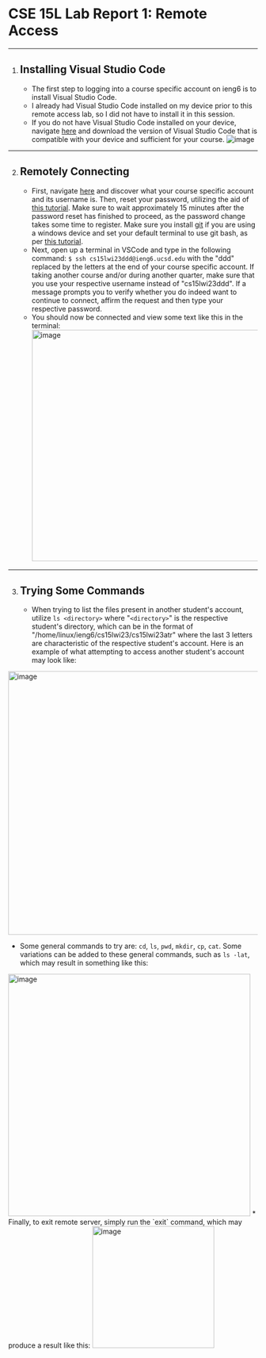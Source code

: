 # CSE 15L Lab Report 1: Remote Access
---
1. ## Installing Visual Studio Code
    * The first step to logging into a course specific account on ieng6 is to install Visual Studio Code.
    * I already had Visual Studio Code installed on my device prior to this remote access lab, so I did not have to install it in this session.
    * If you do not have Visual Studio Code installed on your device, navigate [here](https://code.visualstudio.com/download) and download the version of Visual Studio Code that is compatible with your device and sufficient for your course. 
  ![image](https://user-images.githubusercontent.com/122576045/212810552-6c1e7d85-a977-454a-a5e0-62de1dd01e4e.png)
  ---
2. ## Remotely Connecting
   * First, navigate [here](https://sdacs.ucsd.edu/~icc/index.php) and discover what your course specific account and its username is. Then, reset your password, utilizing the aid of [this tutorial](https://docs.google.com/document/d/1hs7CyQeh-MdUfM9uv99i8tqfneos6Y8bDU0uhn1wqho/edit). Make sure to wait approximately 15 minutes after the password reset has finished to proceed, as the password change takes some time to register. Make sure you install [git](https://gitforwindows.org/) if you are using a windows device and set your default terminal to use git bash, as per [this tutorial](https://stackoverflow.com/a/50527994).
   * Next, open up a terminal in VSCode and type in the following command: `$ ssh cs15lwi23ddd@ieng6.ucsd.edu` with the "ddd" replaced by the letters at the end of your course specific account. If taking another course and/or during another quarter, make sure that you use your respective username instead of "cs15lwi23ddd". If a message prompts you to verify whether you do indeed want to continue to connect, affirm the request and then type your respective password.
   * You should now be connected and view some text like this in the terminal: <img width="467" alt="image" src="https://user-images.githubusercontent.com/122576045/212815184-b873658b-b752-4a7f-a711-329b96391483.png">
---
3. ## Trying Some Commands
   * When trying to list the files present in another student's account, utilize `ls <directory>` where "`<directory>`" is the respective student's directory, which can be in the format of "/home/linux/ieng6/cs15lwi23/cs15lwi23atr" where the last 3 letters are characteristic of the respective student's account. Here is an example of what attempting to access another student's account may look like:
  
  <img width="532" alt="image" src="https://user-images.githubusercontent.com/122576045/212816703-6f21aafa-f571-4f79-9d5b-8530c4b45536.png">
  
  * Some general commands to try are: `cd`, `ls`, `pwd`, `mkdir`, `cp`, `cat`. Some variations can be added to these general commands, such as `ls -lat`, which may result in something like this: 
  
  <img width="489" alt="image" src="https://user-images.githubusercontent.com/122576045/212817341-170116ef-0939-4546-ade7-acaeabd294e4.png">
  * Finally, to exit remote server, simply run the `exit` command, which may produce a result like this: 
   
   <img width="246" alt="image" src="https://user-images.githubusercontent.com/122576045/212817736-7f15171e-688f-4bbb-851c-7e01db1cd713.png">
